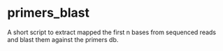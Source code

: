 # primers_blast
A short script to extract mapped the first n bases from sequenced reads and  blast them against the primers db.
